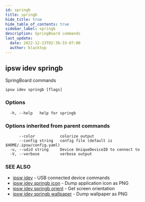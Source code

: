 ```yaml
---
id: springb
title: springb
hide_title: true
hide_table_of_contents: true
sidebar_label: springb
description: SpringBoard commands
last_update:
  date: 2022-12-23T02:36:33-07:00
  author: blacktop
---
```

## ipsw idev springb

SpringBoard commands

```
ipsw idev springb [flags]
```

### Options

```
  -h, --help   help for springb
```

### Options inherited from parent commands

```
      --color           colorize output
      --config string   config file (default is $HOME/.ipsw/config.yaml)
  -u, --udid string     Device UniqueDeviceID to connect to
  -V, --verbose         verbose output
```

### SEE ALSO

* [ipsw idev](/docs/cli/ipsw/idev)	 - USB connected device commands
* [ipsw idev springb icon](/docs/cli/ipsw/idev/springb/icon)	 - Dump application icon as PNG
* [ipsw idev springb orient](/docs/cli/ipsw/idev/springb/orient)	 - Get screen orientation
* [ipsw idev springb wallpaper](/docs/cli/ipsw/idev/springb/wallpaper)	 - Dump wallpaper as PNG

